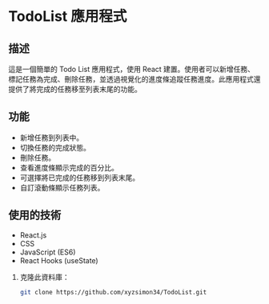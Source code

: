 # TodoList 應用程式

## 描述
這是一個簡單的 Todo List 應用程式，使用 React 建置。使用者可以新增任務、標記任務為完成、刪除任務，並透過視覺化的進度條追蹤任務進度。此應用程式還提供了將完成的任務移至列表末尾的功能。

## 功能
- 新增任務到列表中。
- 切換任務的完成狀態。
- 刪除任務。
- 查看進度條顯示完成的百分比。
- 可選擇將已完成的任務移到列表末尾。
- 自訂滾動條顯示任務列表。

## 使用的技術
- React.js
- CSS
- JavaScript (ES6)
- React Hooks (useState)

1. 克隆此資料庫：
   ```bash
   git clone https://github.com/xyzsimon34/TodoList.git
   
